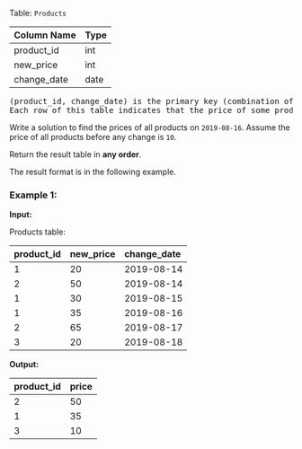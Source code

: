 Table: `Products`

| Column Name | Type |
| :---------- | :--- |
| product_id  | int  |
| new_price   | int  |
| change_date | date |

<pre>
(product_id, change_date) is the primary key (combination of columns with unique values) of this table.
Each row of this table indicates that the price of some product was changed to a new price at some date.
</pre>

Write a solution to find the prices of all products on `2019-08-16`. Assume the price of all products before any change is `10`.

Return the result table in **any order**.

The result format is in the following example.

### Example 1:

**Input:**

Products table:

| product_id | new_price | change_date |
| :--------- | :-------- | :---------- |
| 1          | 20        | 2019-08-14  |
| 2          | 50        | 2019-08-14  |
| 1          | 30        | 2019-08-15  |
| 1          | 35        | 2019-08-16  |
| 2          | 65        | 2019-08-17  |
| 3          | 20        | 2019-08-18  |

**Output:**

| product_id | price |
| :--------- | :---- |
| 2          | 50    |
| 1          | 35    |
| 3          | 10    |
